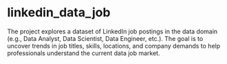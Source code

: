 # linkedin_data_job
The project explores a dataset of LinkedIn job postings in the data domain (e.g., Data Analyst, Data Scientist, Data Engineer, etc.). The goal is to uncover trends in job titles, skills, locations, and company demands to help professionals understand the current data job market.
